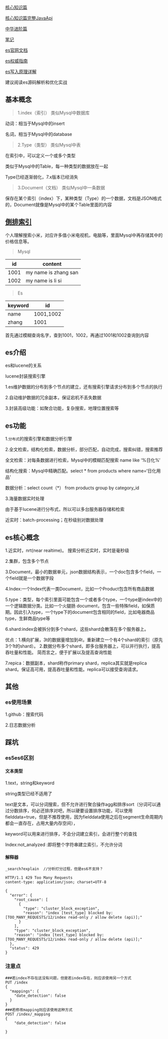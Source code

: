 [核心知识篇](https://www.bilibili.com/video/BV1q4411H78W?from=search&seid=13530847718984283373)

[核心知识篇完整JavaApi](https://www.bilibili.com/video/BV1kE411C7Wn?from=search&seid=4494497556984024766)

[中华进阶篇](https://www.bilibili.com/video/BV1p4411h7gy?from=search&seid=13530847718984283373)

[笔记](https://blog.csdn.net/tototuzuoquan/article/details/75395834)

[es官网文档](https://www.elastic.co/guide/en/elasticsearch/reference/7.x/index.html)

[es权威指南](https://www.elastic.co/guide/cn/elasticsearch/guide/current/index.html)

[es写入原理详解](https://blog.csdn.net/jiaojiao521765146514/article/details/83753215)

建议阅读es源码解析和优化实战

## 	基本概念

> 1.index（索引）   类似Mysql中数据库

动词：相当于Mysql中的insert

名词，相当于Mysql中的database 

> 2.Type（类型）  类似Mysql中表

在索引中，可以定义一个或多个类型

类似于Mysql中的Table，每一种类型的数据放在一起

Type已经逐渐弱化，7.x版本已经消失

> 3.Document（文档）  类似Mysql中一条数据

保存在某个索引（index）下，某种类型（Type）的一个数据，文档是JSON格式的，Document就像是Mysql中的某个Table里面的内容

## [倒排索引](https://www.sohu.com/a/306244095_463994)

个人理解搜索小米，对应许多值小米电视机，电脑等，里面Mysql中再存储其中的价格信息等。

> Mysql

| id   | content              |
| ---- | -------------------- |
| 1001 | my name is zhang san |
| 1002 | my name is li si     |

> Es

| keyword | id        |
| ------- | --------- |
| name    | 1001,1002 |
| zhang   | 1001      |

首先通过模糊查询名字，查到1001，1002，再通过1001和1002查询到内容

## es介绍

es和lucene的关系

lucene封装搜索引擎

1.es维护数据的分布到多个节点的建立，还有搜索引擎请求分布到多个节点的执行

2.自动维护数据的冗余副本，保证宕机不丢失数据

3.封装高级功能：如聚合功能，复杂搜索，地理位置搜索等

## es功能

1.```分布式```的搜索引擎和数据分析引擎

2.全文检索，结构化检索，数据分析，部分匹配，自动完成，搜索纠错，搜索推荐

全文检索：对每条数据进行检索，Mysql中的模糊匹配搜索  name like ‘%日化%’

结构化搜索：Mysql中精确匹配。select * from products where name=‘日化用品’

数据分析：select count（*） from products group by category_id

3.海量数据实时处理

由于基于lucene进行分布式，所以可以多台服务器存储和检索

近实时：batch-processing；在秒级别对数据处理

## es核心概念

1.近实时，nrt(near realtime)。 搜索分析近实时，实时是毫秒级

2.集群，包含多个节点

3.Document，最小的数据单元，json数据结构表示，一个doc包含多个field，一个field就是一个数据字段

4.Index:一个Index代表一类Document，比如一个Product包含所有商品数据

5.type：类型，每个索引里面可能包含一个或者多个type，一个type是index中的一个逻辑数据分类。比如一个火腿肠 document，包含一些特殊field，如保质期。因此引入type，一个type下的document包含相同的field，比如电器商品type，生鲜商品type等

6.shard:index会被拆分到多个shard，这些shard会散落在多个服务器上。

优点：1.横向扩展，3t的数据量增加到4t，重新建立一个有4个shard的索引（原先3个1t的shard）。 2.数据分布多个shard，即多台服务器上，可以并行执行，提高吞吐量和性能。    简而言之，便于扩展以及提高查询性能

7.repica：数据副本，shard称作primary shard，replica其实就是replica shard。保证高可用，提高吞吐量和性能。replica可以接受查询请求。

## 其他

### es使用场景

1.github：搜索代码

2.日志数据分析

## 踩坑

### es5es6区别

#### 文本类型

1.text，string和keyword

string类型已经不适用了

text是文本，可以分词搜索，但不允许进行聚合操作agg和排序sort（分词可以通过分数排序，何必还排序对吧，所以硬要设置排序功能，可以使用fielddata=true，但是不推荐使用，因为fielddata使用之后在segment生命周期内都会一直存在，占用大量内存空间），

keyword可以用来进行排序，不会分词建立索引，会进行整个的查找

Index:not_analyzed :即将整个字符串建立索引，不允许分词

#### 解释器

```
_search?explain  //分析打分过程，但是es6不支持？
```



```
HTTP/1.1 429 Too Many Requests
content-type: application/json; charset=UTF-8

{
  "error": {
    "root_cause": [
      {
        "type": "cluster_block_exception",
        "reason": "index [test_type] blocked by: [TOO_MANY_REQUESTS/12/index read-only / allow delete (api)];"
      }
    ],
    "type": "cluster_block_exception",
    "reason": "index [test_type] blocked by: [TOO_MANY_REQUESTS/12/index read-only / allow delete (api)];"
  },
  "status": 429
}

```

### 注意点

```
###若index不存在这没有问题，但是若index存在，则应该使用另一个方式
PUT /index
{
  "mappings": {
    "date_detection": false
  }
}
###若修改mapping则应该使用这种方式
POST /index/_mapping
{
    "date_detection": false
  
}
```


